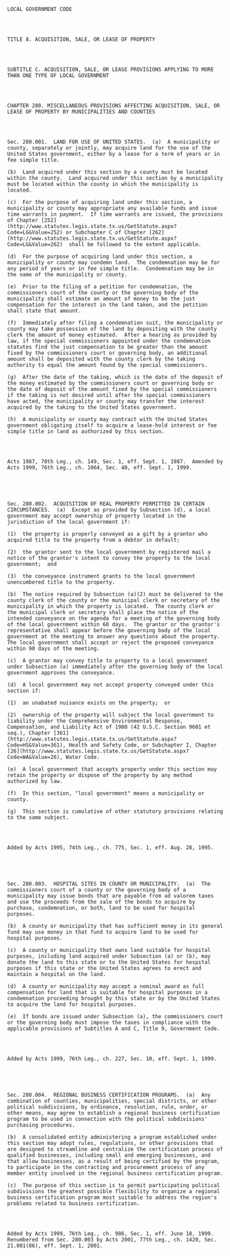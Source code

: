 ﻿
    
    
    	
    					
    
    
    LOCAL GOVERNMENT CODE
    
      
    
    
    TITLE 8. ACQUISITION, SALE, OR LEASE OF PROPERTY
    
      
    
    
    SUBTITLE C. ACQUISITION, SALE, OR LEASE PROVISIONS APPLYING TO MORE THAN ONE TYPE OF LOCAL GOVERNMENT
    
      
    
    
    CHAPTER 280. MISCELLANEOUS PROVISIONS AFFECTING ACQUISITION, SALE, OR LEASE OF PROPERTY BY MUNICIPALITIES AND COUNTIES
    
      
    
    
    Sec. 280.001.  LAND FOR USE OF UNITED STATES.  (a)  A municipality or county, separately or jointly, may acquire land for the use of the United States government, either by a lease for a term of years or in fee simple title.
    
    (b)  Land acquired under this section by a county must be located within the county.  Land acquired under this section by a municipality must be located within the county in which the municipality is located.
    
    (c)  For the purpose of acquiring land under this section, a municipality or county may appropriate any available funds and issue time warrants in payment.  If time warrants are issued, the provisions of Chapter [252](http://www.statutes.legis.state.tx.us/GetStatute.aspx?Code=LG&Value=252) or Subchapter C of Chapter [262](http://www.statutes.legis.state.tx.us/GetStatute.aspx?Code=LG&Value=262)  shall be followed to the extent applicable.
    
    (d)  For the purpose of acquiring land under this section, a municipality or county may condemn land.  The condemnation may be for any period of years or in fee simple title.  Condemnation may be in the name of the municipality or county.
    
    (e)  Prior to the filing of a petition for condemnation, the commissioners court of the county or the governing body of the municipality shall estimate an amount of money to be the just compensation for the interest in the land taken, and the petition shall state that amount.
    
    (f)  Immediately after filing a condemnation suit, the municipality or county may take possession of the land by depositing with the county clerk the amount of money estimated.  After a hearing as provided by law, if the special commissioners appointed under the condemnation statutes find the just compensation to be greater than the amount fixed by the commissioners court or governing body, an additional amount shall be deposited with the county clerk by the taking authority to equal the amount found by the special commissioners.
    
    (g)  After the date of the taking, which is the date of the deposit of the money estimated by the commissioners court or governing body or the date of deposit of the amount fixed by the special commissioners if the taking is not desired until after the special commissioners have acted, the municipality or county may transfer the interest acquired by the taking to the United States government.
    
    (h)  A municipality or county may contract with the United States government obligating itself to acquire a lease-hold interest or fee simple title in land as authorized by this section.
    
    
    
    
    Acts 1987, 70th Leg., ch. 149, Sec. 1, eff. Sept. 1, 1987.  Amended by Acts 1999, 76th Leg., ch. 1064, Sec. 40, eff. Sept. 1, 1999.
    
    
    
    
    
    Sec. 280.002.  ACQUISITION OF REAL PROPERTY PERMITTED IN CERTAIN CIRCUMSTANCES.  (a)  Except as provided by Subsection (d), a local government may accept ownership of property located in the jurisdiction of the local government if:
    
    (1)  the property is properly conveyed as a gift by a grantor who acquired title to the property from a debtor in default;
    
    (2)  the grantor sent to the local government by registered mail a notice of the grantor's intent to convey the property to the local government;  and
    
    (3)  the conveyance instrument grants to the local government unencumbered title to the property.
    
    (b)  The notice required by Subsection (a)(2) must be delivered to the county clerk of the county or the municipal clerk or secretary of the municipality in which the property is located.  The county clerk or the municipal clerk or secretary shall place the notice of the intended conveyance on the agenda for a meeting of the governing body of the local government within 60 days.  The grantor or the grantor's representative shall appear before the governing body of the local government at the meeting to answer any questions about the property.  The local government shall accept or reject the proposed conveyance within 90 days of the meeting.
    
    (c)  A grantor may convey title to property to a local government under Subsection (a) immediately after the governing body of the local government approves the conveyance.
    
    (d)  A local government may not accept property conveyed under this section if:
    
    (1)  an unabated nuisance exists on the property;  or
    
    (2)  ownership of the property will subject the local government to liability under the Comprehensive Environmental Response, Compensation, and Liability Act of 1980 (42 U.S.C. Section 9601 et seq.), Chapter [361](http://www.statutes.legis.state.tx.us/GetStatute.aspx?Code=HS&Value=361), Health and Safety Code, or Subchapter I, Chapter [26](http://www.statutes.legis.state.tx.us/GetStatute.aspx?Code=WA&Value=26), Water Code.
    
    (e)  A local government that accepts property under this section may retain the property or dispose of the property by any method authorized by law.
    
    (f)  In this section, "local government" means a municipality or county.
    
    (g)  This section is cumulative of other statutory provisions relating to the same subject.
    
    
    
    
    Added by Acts 1995, 74th Leg., ch. 775, Sec. 1, eff. Aug. 28, 1995.
    
    
    
    
    
    Sec. 280.003.  HOSPITAL SITES IN COUNTY OR MUNICIPALITY.  (a)  The commissioners court of a county or the governing body of a municipality may issue bonds that are payable from ad valorem taxes and use the proceeds from the sale of the bonds to acquire by purchase, condemnation, or both, land to be used for hospital purposes.
    
    (b)  A county or municipality that has sufficient money in its general fund may use money in that fund to acquire land to be used for hospital purposes.
    
    (c)  A county or municipality that owns land suitable for hospital purposes, including land acquired under Subsection (a) or (b), may donate the land to this state or to the United States for hospital purposes if this state or the United States agrees to erect and maintain a hospital on the land.
    
    (d)  A county or municipality may accept a nominal award as full compensation for land that is suitable for hospital purposes in a condemnation proceeding brought by this state or by the United States to acquire the land for hospital purposes.
    
    (e)  If bonds are issued under Subsection (a), the commissioners court or the governing body must impose the taxes in compliance with the applicable provisions of Subtitles A and C, Title 9, Government Code. 
    
    
    
    
    Added by Acts 1999, 76th Leg., ch. 227, Sec. 10, eff. Sept. 1, 1999.
    
    
    
    
    
    Sec. 280.004.  REGIONAL BUSINESS CERTIFICATION PROGRAMS.  (a)  Any combination of counties, municipalities, special districts, or other political subdivisions, by ordinance, resolution, rule, order, or other means, may agree to establish a regional business certification program to be used in connection with the political subdivisions' purchasing procedures.
    
    (b)  A consolidated entity administering a program established under this section may adopt rules, regulations, or other provisions that are designed to streamline and centralize the certification process of qualified businesses, including small and emerging businesses, and that allow businesses, as a result of being certified by the program, to participate in the contracting and procurement process of any member entity involved in the regional business certification program.
    
    (c)  The purpose of this section is to permit participating political subdivisions the greatest possible flexibility to organize a regional business certification program most suitable to address the region's problems related to business certification.
    
    
    
    
    Added by Acts 1999, 76th Leg., ch. 986, Sec. 1, eff. June 18, 1999.  Renumbered from Sec. 280.003 by Acts 2001, 77th Leg., ch. 1420, Sec. 21.001(86), eff. Sept. 1, 2001.
    
    
    
    
    				
